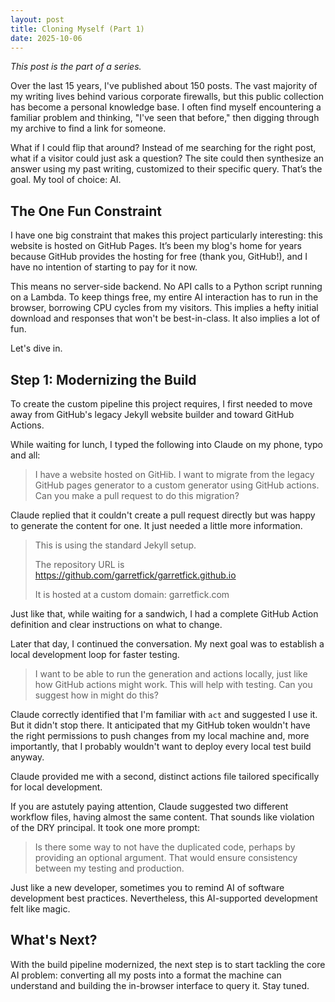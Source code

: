 ```yaml
---
layout: post
title: Cloning Myself (Part 1)
date: 2025-10-06
---
```


_This post is the part of a series._

Over the last 15 years, I've published about 150 posts. The vast majority of my writing lives behind
various corporate firewalls, but this public collection has become a personal knowledge base. I often
find myself encountering a familiar problem and thinking, "I've seen that before," then digging through
my archive to find a link for someone.

What if I could flip that around? Instead of me searching for the right post, what if a visitor could
just ask a question? The site could then synthesize an answer using my past writing, customized to
their specific query. That’s the goal. My tool of choice: AI.

## The One Fun Constraint

I have one big constraint that makes this project particularly interesting: this website is hosted on
GitHub Pages. It’s been my blog's home for years because GitHub provides the hosting for free (thank
you, GitHub!), and I have no intention of starting to pay for it now.

This means no server-side backend. No API calls to a Python script running on a Lambda. To keep things
free, my entire AI interaction has to run in the browser, borrowing CPU cycles from my visitors. This
implies a hefty initial download and responses that won't be best-in-class. It also implies a lot of fun.

Let's dive in.

## Step 1: Modernizing the Build

To create the custom pipeline this project requires, I first needed to move away from GitHub's legacy 
Jekyll website builder and toward GitHub Actions.

While waiting for lunch, I typed the following into Claude on my phone, typo and all:

> I have a website hosted on GitHib. I want to migrate from the legacy GitHub pages generator
> to a custom generator using GitHub actions. Can you make a pull request to do this migration?

Claude replied that it couldn't create a pull request directly but was happy to generate the content
for one. It just needed a little more information.

> This is using the standard Jekyll setup.
>
> The repository URL is https://github.com/garretfick/garretfick.github.io
>
> It is hosted at a custom domain: garretfick.com

Just like that, while waiting for a sandwich, I had a complete GitHub Action definition and clear
instructions on what to change.

Later that day, I continued the conversation. My next goal was to establish a local development loop
for faster testing.

> I want to be able to run the generation and actions locally,
> just like how GitHub actions might work. This will help with testing. Can you suggest how in might do this?

Claude correctly identified that I'm familiar with `act` and suggested I use it. But it didn't stop
there. It anticipated that my GitHub token wouldn't have the right permissions to push changes from
my local machine and, more importantly, that I probably wouldn't want to deploy every local test build anyway.

Claude provided me with a second, distinct actions file tailored specifically for local development.

If you are astutely paying attention, Claude suggested two different workflow files, having almost the
same content. That sounds like violation of the DRY principal. It took one more prompt:

> Is there some way to not have the duplicated code, perhaps by providing an optional argument. That would
> ensure consistency between my testing and production.

Just like a new developer, sometimes you to remind AI of software development best practices. Nevertheless,
this AI-supported development felt like magic.

## What's Next?

With the build pipeline modernized, the next step is to start tackling the core AI problem: converting all my posts into a format the machine can understand and building the in-browser interface to query it. Stay tuned.